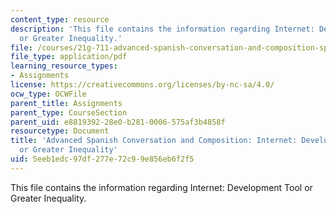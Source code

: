 ```yaml
---
content_type: resource
description: 'This file contains the information regarding Internet: Development Tool
  or Greater Inequality.'
file: /courses/21g-711-advanced-spanish-conversation-and-composition-spring-2014/5eeb1edc97df277e72c99e856eb6f2f5_MIT21G_711S14_Internet.pdf
file_type: application/pdf
learning_resource_types:
- Assignments
license: https://creativecommons.org/licenses/by-nc-sa/4.0/
ocw_type: OCWFile
parent_title: Assignments
parent_type: CourseSection
parent_uid: e8819392-28e0-b281-0006-575af3b4858f
resourcetype: Document
title: 'Advanced Spanish Conversation and Composition: Internet: Development Tool
  or Greater Inequality'
uid: 5eeb1edc-97df-277e-72c9-9e856eb6f2f5
---
```

This file contains the information regarding Internet: Development Tool or Greater Inequality.